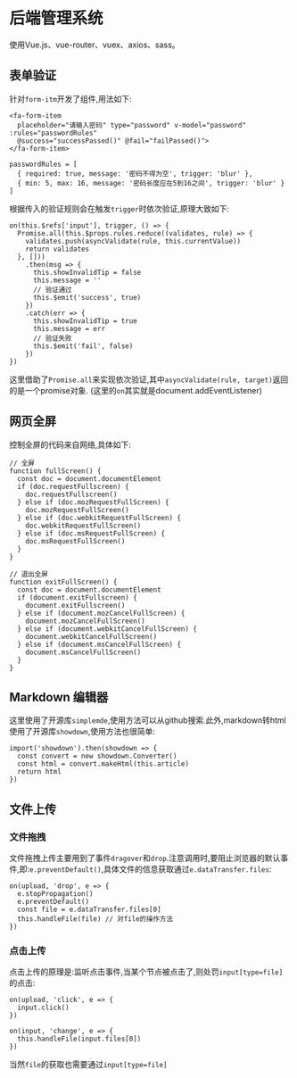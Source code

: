 # 后端管理系统
使用Vue.js、vue-router、vuex、axios、sass。

## 表单验证
针对`form-itm`开发了组件,用法如下:

```
<fa-form-item 
  placeholder="请输入密码" type="password" v-model="password" :rules="passwordRules"
  @success="successPassed()" @fail="failPassed()">
</fa-form-item>

passwordRules = [
  { required: true, message: '密码不得为空', trigger: 'blur' },
  { min: 5, max: 16, message: '密码长度应在5到16之间', trigger: 'blur' }
]
```

根据传入的验证规则会在触发`trigger`时依次验证,原理大致如下:

```
on(this.$refs['input'], trigger, () => {
  Promise.all(this.$props.rules.reduce((validates, rule) => {
    validates.push(asyncValidate(rule, this.currentValue))
    return validates
  }, []))
    .then(msg => {
      this.showInvalidTip = false
      this.message = ''
      // 验证通过
      this.$emit('success', true)
    })
    .catch(err => {
      this.showInvalidTip = true
      this.message = err
      // 验证失败
      this.$emit('fail', false)
    })
})
```
这里借助了`Promise.all`来实现依次验证,其中`asyncValidate(rule, target)`返回的是一个promise对象.
(这里的`on`其实就是document.addEventListener)

## 网页全屏
控制全屏的代码来自网络,具体如下:

```
// 全屏
function fullScreen() {
  const doc = document.documentElement
  if (doc.requestFullscreen) {
    doc.requestFullscreen()
  } else if (doc.mozRequestFullScreen) {
    doc.mozRequestFullScreen()
  } else if (doc.webkitRequestFullScreen) {
    doc.webkitRequestFullScreen()
  } else if (doc.msRequestFullScreen) {
    doc.msRequestFullScreen()
  }
}

// 退出全屏
function exitFullScreen() {
  const doc = document.documentElement
  if (document.exitFullscreen) {
    document.exitFullscreen()
  } else if (document.mozCancelFullScreen) {
    document.mozCancelFullScreen()
  } else if (document.webkitCancelFullScreen) {
    document.webkitCancelFullScreen()
  } else if (document.msCancelFullScreen) {
    document.msCancelFullScreen()
  }
}
```

## Markdown 编辑器
这里使用了开源库`simplemde`,使用方法可以从github搜索.此外,markdown转html使用了开源库`showdown`,使用方法也很简单:

```
import('showdown').then(showdown => {
  const convert = new showdown.Converter()
  const html = convert.makeHtml(this.article)
  return html
})
```

## 文件上传
### 文件拖拽
文件拖拽上传主要用到了事件`dragover`和`drop`.注意调用时,要阻止浏览器的默认事件,即:`e.preventDefault()`,具体文件的信息获取通过`e.dataTransfer.files`:

```
on(upload, 'drop', e => {
  e.stopPropagation()
  e.preventDefault()
  const file = e.dataTransfer.files[0]
  this.handleFile(file) // 对file的操作方法
})
```
### 点击上传
点击上传的原理是:监听点击事件,当某个节点被点击了,则处罚`input[type=file]`的点击:

```
on(upload, 'click', e => {
  input.click()
})

on(input, 'change', e => {
  this.handleFile(input.files[0])
})
```

当然`file`的获取也需要通过`input[type=file]`
